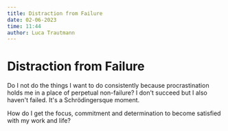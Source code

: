 ```yaml
---
title: Distraction from Failure
date: 02-06-2023
time: 11:44
author: Luca Trautmann
---
```

# Distraction from Failure
Do I not do the things I want to do consistently because procrastination holds me in a place of perpetual non-failure? I don't succeed but I also haven't failed. It's a Schrödingersque moment. 

How do I get the focus, commitment and determination to become satisfied with my work and life? 


